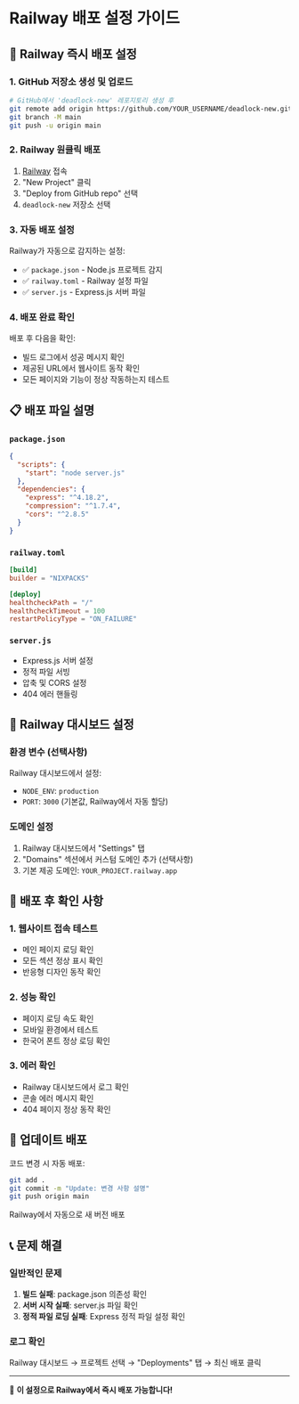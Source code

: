 # Railway 배포 설정 가이드

## 🚀 Railway 즉시 배포 설정

### 1. GitHub 저장소 생성 및 업로드
```bash
# GitHub에서 'deadlock-new' 레포지토리 생성 후
git remote add origin https://github.com/YOUR_USERNAME/deadlock-new.git
git branch -M main  
git push -u origin main
```

### 2. Railway 원클릭 배포
1. [Railway](https://railway.app) 접속
2. "New Project" 클릭
3. "Deploy from GitHub repo" 선택
4. `deadlock-new` 저장소 선택

### 3. 자동 배포 설정
Railway가 자동으로 감지하는 설정:
- ✅ `package.json` - Node.js 프로젝트 감지
- ✅ `railway.toml` - Railway 설정 파일
- ✅ `server.js` - Express.js 서버 파일

### 4. 배포 완료 확인
배포 후 다음을 확인:
- 빌드 로그에서 성공 메시지 확인
- 제공된 URL에서 웹사이트 동작 확인
- 모든 페이지와 기능이 정상 작동하는지 테스트

## 📋 배포 파일 설명

### `package.json`
```json
{
  "scripts": {
    "start": "node server.js"
  },
  "dependencies": {
    "express": "^4.18.2",
    "compression": "^1.7.4",
    "cors": "^2.8.5"
  }
}
```

### `railway.toml`
```toml
[build]
builder = "NIXPACKS"

[deploy]
healthcheckPath = "/"
healthcheckTimeout = 100
restartPolicyType = "ON_FAILURE"
```

### `server.js`
- Express.js 서버 설정
- 정적 파일 서빙
- 압축 및 CORS 설정
- 404 에러 핸들링

## 🔧 Railway 대시보드 설정

### 환경 변수 (선택사항)
Railway 대시보드에서 설정:
- `NODE_ENV`: `production`
- `PORT`: `3000` (기본값, Railway에서 자동 할당)

### 도메인 설정
1. Railway 대시보드에서 "Settings" 탭
2. "Domains" 섹션에서 커스텀 도메인 추가 (선택사항)
3. 기본 제공 도메인: `YOUR_PROJECT.railway.app`

## 🚨 배포 후 확인 사항

### 1. 웹사이트 접속 테스트
- 메인 페이지 로딩 확인
- 모든 섹션 정상 표시 확인
- 반응형 디자인 동작 확인

### 2. 성능 확인
- 페이지 로딩 속도 확인
- 모바일 환경에서 테스트
- 한국어 폰트 정상 로딩 확인

### 3. 에러 확인
- Railway 대시보드에서 로그 확인
- 콘솔 에러 메시지 확인
- 404 페이지 정상 동작 확인

## 🔄 업데이트 배포

코드 변경 시 자동 배포:
```bash
git add .
git commit -m "Update: 변경 사항 설명"
git push origin main
```
Railway에서 자동으로 새 버전 배포

## 📞 문제 해결

### 일반적인 문제
1. **빌드 실패**: package.json 의존성 확인
2. **서버 시작 실패**: server.js 파일 확인
3. **정적 파일 로딩 실패**: Express 정적 파일 설정 확인

### 로그 확인
Railway 대시보드 → 프로젝트 선택 → "Deployments" 탭 → 최신 배포 클릭

---

🎯 **이 설정으로 Railway에서 즉시 배포 가능합니다!**